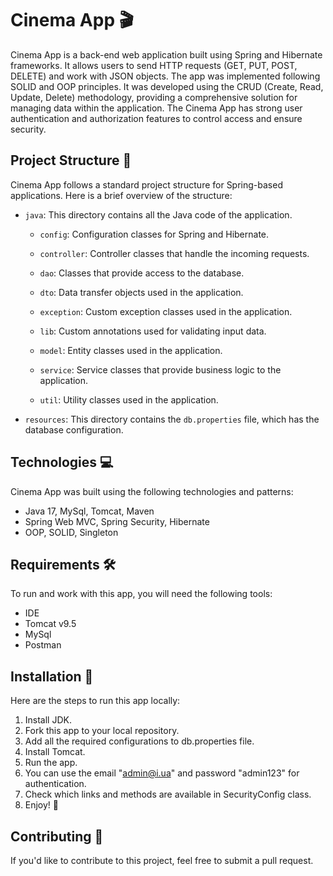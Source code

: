 # Cinema App 🎬

Cinema App is a back-end web application built using Spring and Hibernate frameworks. It allows users to send HTTP requests (GET, PUT, POST, DELETE) and work with JSON objects. The app was implemented following SOLID and OOP principles. It was developed using the CRUD (Create, Read, Update, Delete) methodology, providing a comprehensive solution for managing data within the application. The Cinema App has strong user authentication and authorization features to control access and ensure security.

## Project Structure 📁

Cinema App follows a standard project structure for Spring-based applications. Here is a brief overview of the structure:

- `java`: This directory contains all the Java code of the application.

  - `config`:  Configuration classes for Spring and Hibernate.

  - `controller`: Controller classes that handle the incoming requests.

  - `dao`: Classes that provide access to the database.

  - `dto`: Data transfer objects used in the application.

  - `exception`: Custom exception classes used in the application.

  - `lib`: Custom annotations used for validating input data.

  - `model`: Entity classes used in the application.

  - `service`: Service classes that provide business logic to the application.

  - `util`: Utility classes used in the application.

- `resources`: This directory contains the `db.properties` file, which has the database configuration.

## Technologies 💻
Cinema App was built using the following technologies and patterns:

- Java 17, MySql, Tomcat, Maven
- Spring Web MVC, Spring Security, Hibernate
- OOP, SOLID, Singleton

## Requirements 🛠️

To run and work with this app, you will need the following tools:

- IDE
- Tomcat v9.5
- MySql
- Postman

## Installation 🚀

Here are the steps to run this app locally:

1. Install JDK.
2. Fork this app to your local repository.
3. Add all the required configurations to db.properties file.
4. Install Tomcat.
5. Run the app.
6. You can use the email "admin@i.ua" and password "admin123" for authentication.
7. Check which links and methods are available in SecurityConfig class.
8. Enjoy! 🎉

## Contributing 🤝

If you'd like to contribute to this project, feel free to submit a pull request.
